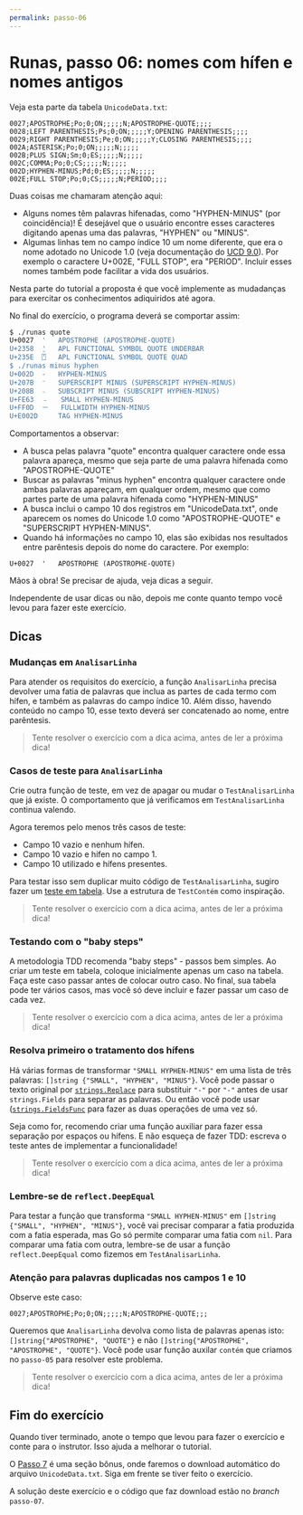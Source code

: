 ```yaml
---
permalink: passo-06
---
```


# Runas, passo 06: nomes com hífen e nomes antigos

Veja esta parte da tabela `UnicodeData.txt`:

```
0027;APOSTROPHE;Po;0;ON;;;;;N;APOSTROPHE-QUOTE;;;;
0028;LEFT PARENTHESIS;Ps;0;ON;;;;;Y;OPENING PARENTHESIS;;;;
0029;RIGHT PARENTHESIS;Pe;0;ON;;;;;Y;CLOSING PARENTHESIS;;;;
002A;ASTERISK;Po;0;ON;;;;;N;;;;;
002B;PLUS SIGN;Sm;0;ES;;;;;N;;;;;
002C;COMMA;Po;0;CS;;;;;N;;;;;
002D;HYPHEN-MINUS;Pd;0;ES;;;;;N;;;;;
002E;FULL STOP;Po;0;CS;;;;;N;PERIOD;;;;
```

Duas coisas me chamaram atenção aqui:

* Alguns nomes têm palavras hifenadas, como "HYPHEN-MINUS" (por coincidência)! É desejável que o usuário encontre esses caracteres digitando apenas uma das palavras, "HYPHEN" ou "MINUS".
* Algumas linhas tem no campo índice 10 um nome diferente, que era o nome adotado no Unicode 1.0 (veja documentação do [UCD 9.0](http://www.unicode.org/reports/tr44/tr44-18.html#UnicodeData.txt)). Por exemplo o caractere U+002E, "FULL STOP", era "PERIOD". Incluir esses nomes também pode facilitar a vida dos usuários.

Nesta parte do tutorial a proposta é que você implemente as mudadanças para exercitar os conhecimentos adiquiridos até agora.

No final do exercício, o programa deverá se comportar assim:

```bash
$ ./runas quote
U+0027	'	APOSTROPHE (APOSTROPHE-QUOTE)
U+2358	⍘	APL FUNCTIONAL SYMBOL QUOTE UNDERBAR
U+235E	⍞	APL FUNCTIONAL SYMBOL QUOTE QUAD
$ ./runas minus hyphen
U+002D	-	HYPHEN-MINUS
U+207B	⁻	SUPERSCRIPT MINUS (SUPERSCRIPT HYPHEN-MINUS)
U+208B	₋	SUBSCRIPT MINUS (SUBSCRIPT HYPHEN-MINUS)
U+FE63	﹣	SMALL HYPHEN-MINUS
U+FF0D	－	FULLWIDTH HYPHEN-MINUS
U+E002D		TAG HYPHEN-MINUS

```

Comportamentos a observar:

* A busca pelas palavra "quote" encontra qualquer caractere onde essa palavra apareça, mesmo que seja parte de uma palavra hifenada como "APOSTROPHE-QUOTE"
* Buscar as palavras "minus hyphen" encontra qualquer caractere onde ambas palavras apareçam, em qualquer ordem, mesmo que como partes parte de uma palavra hifenada como "HYPHEN-MINUS"
* A busca inclui o campo 10 dos registros em "UnicodeData.txt", onde aparecem os nomes do Unicode 1.0 como "APOSTROPHE-QUOTE" e "SUPERSCRIPT HYPHEN-MINUS".
* Quando há informações no campo 10, elas são exibidas nos resultados entre parêntesis depois do nome do caractere. Por exemplo:

```
U+0027	'	APOSTROPHE (APOSTROPHE-QUOTE)
```

Mãos à obra! Se precisar de ajuda, veja dicas a seguir.

Independente de usar dicas ou não, depois me conte quanto tempo você levou para fazer este exercício.

## Dicas

### Mudanças em `AnalisarLinha`

Para atender os requisitos do exercício, a função `AnalisarLinha` precisa devolver uma fatia de palavras que inclua as partes de cada termo com hífen, e também as palavras do campo índice 10. Além disso, havendo conteúdo no campo 10, esse texto deverá ser concatenado ao nome, entre parêntesis.

> Tente resolver o exercício com a dica acima, antes de ler a próxima dica!


### Casos de teste para `AnalisarLinha`

Crie outra função de teste, em vez de apagar ou mudar o `TestAnalisarLinha` que já existe. O comportamento que já verificamos em `TestAnalisarLinha` continua valendo.

Agora teremos pelo menos três casos de teste:

* Campo 10 vazio e nenhum hífen.
* Campo 10 vazio e hífen no campo 1.
* Campo 10 utilizado e hífens presentes.

Para testar isso sem duplicar muito código de `TestAnalisarLinha`, sugiro fazer um [teste em tabela](https://golang.org/doc/code.html#Testing). Use a estrutura de `TestContém` como inspiração.

> Tente resolver o exercício com a dica acima, antes de ler a próxima dica!


### Testando com o "baby steps"

A metodologia TDD recomenda "baby steps" - passos bem simples. Ao criar um teste em tabela, coloque inicialmente apenas um caso na tabela. Faça este caso passar antes de colocar outro caso. No final, sua tabela pode ter vários casos, mas você só deve incluir e fazer passar um caso de cada vez.

> Tente resolver o exercício com a dica acima, antes de ler a próxima dica!


### Resolva primeiro o tratamento dos hífens

Há várias formas de transformar `"SMALL HYPHEN-MINUS"` em uma lista de três palavras: `[]string {"SMALL", "HYPHEN", "MINUS"}`. Você pode passar o texto original por [`strings.Replace`](https://golang.org/pkg/strings/#Replace) para substituir `"-"` por `"-"` antes de usar `strings.Fields` para separar as palavras. Ou então você pode usar ([`strings.FieldsFunc`](`https://golang.org/pkg/strings/#FieldsFunc`) para fazer as duas operações de uma vez só.

Seja como for, recomendo criar uma função auxiliar para fazer essa separação por espaços ou hífens. E não esqueça de fazer TDD: escreva o teste antes de implementar a funcionalidade!

> Tente resolver o exercício com a dica acima, antes de ler a próxima dica!


### Lembre-se de `reflect.DeepEqual`

Para testar a função que transforma `"SMALL HYPHEN-MINUS"` em `[]string {"SMALL", "HYPHEN", "MINUS"}`, você vai precisar comparar a fatia produzida com a fatia esperada, mas Go só permite comparar uma fatia com `nil`. Para comparar uma fatia com outra, lembre-se de usar a função `reflect.DeepEqual` como fizemos em `TestAnalisarLinha`.


###  Atenção para palavras duplicadas nos campos 1 e 10

Observe este caso:

```
0027;APOSTROPHE;Po;0;ON;;;;;N;APOSTROPHE-QUOTE;;;
```
Queremos que `AnalisarLinha` devolva como lista de palavras apenas isto: `[]string{"APOSTROPHE", "QUOTE"}` e não `[]string{"APOSTROPHE", "APOSTROPHE", "QUOTE"}`. Você pode usar função auxilar `contém` que criamos no `passo-05` para resolver este problema.

> Tente resolver o exercício com a dica acima, antes de ler a próxima dica!


## Fim do exercício

Quando tiver terminado, anote o tempo que levou para fazer o exercício e conte para o instrutor. Isso ajuda a melhorar o tutorial.

O [Passo 7](passo-07) é uma seção bônus, onde faremos o download automático do arquivo `UnicodeData.txt`. Siga em frente se tiver feito o exercício.

A solução deste exercício e o código que faz download estão no _branch_ `passo-07`.

